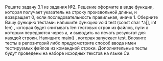Решите задачу 3.1 из задания №2. Решение оформите в виде функции, которая получает указатель на строку произвольной длины, и возвращает 0, если последовательность правильная, иначе 1. Оберните Вашу функцию тестами: напишите функцию void test (const char *a[], int len) , которая будет считывать len тестовых строк из файлов, пути к которым передаются через а, и выводить на печать результат для каждой строки. Напишите main() , которая запускает test. Вложите тесты в репозиторий либо предусмотрите способ ввода имен тестируемых файлов из командной строки. Дополнительные тесты будут проведены на наборе исходных текстов на языке Си.
